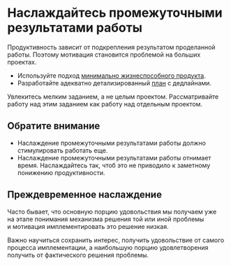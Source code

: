 # Наслаждайтесь промежуточными результатами работы

Продуктивность зависит от&nbsp;подкрепления результатом проделанной работы.
Поэтому мотивация становится проблемой на&nbsp;больших проектах.

* Используйте подход [минимально жизнеспособного продукта](https://google.com/search?q=минимально+жизнеспособный+продукт).
* Разработайте адекватно детализированный [план](technique-have-a-plan.md) с&nbsp;дедлайнами.

Увлекитесь мелким заданием, а&nbsp;не&nbsp;целым проектом.
Рассматривайте работу над этим заданием как работу над отдельным проектом.

## Обратите внимание

* Наслаждение промежуточными результатами работы должно стимулировать работать еще.
* Наслаждение промежуточными результатами работы отнимает время.
Наслаждайтесь так, чтоб это не&nbsp;приводило к&nbsp;заметному понижению продуктивности.

## Преждевременное наслаждение

Часто бывает, что основную порцию удовольствия мы&nbsp;получаем
уже на&nbsp;этапе понимания механизма решения той или иной проблемы
и&nbsp;мотивация имплементировать это решение низкая.

Важно научиться сохранить интерес, получить удовольствие от&nbsp;самого процесса имплементации,
а&nbsp;наибольшую порцию удовлетворения получить от&nbsp;фактического решения проблемы.
